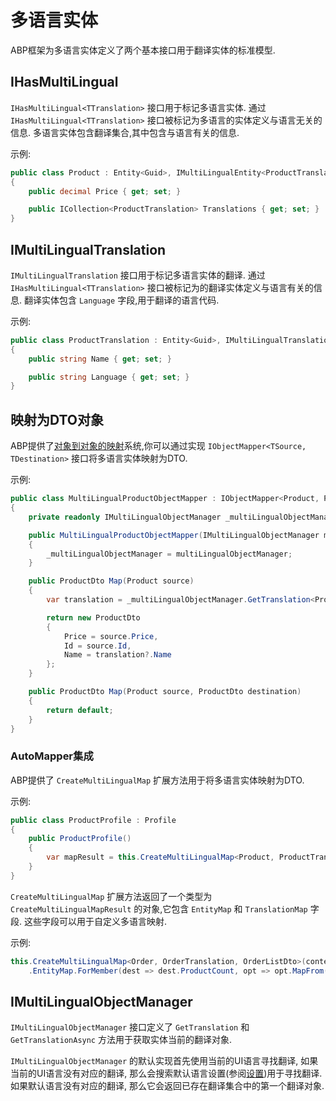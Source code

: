 # 多语言实体

ABP框架为多语言实体定义了两个基本接口用于翻译实体的标准模型.

## IHasMultiLingual

`IHasMultiLingual<TTranslation>` 接口用于标记多语言实体. 通过 `IHasMultiLingual<TTranslation>` 接口被标记为多语言的实体定义与语言无关的信息. 多语言实体包含翻译集合,其中包含与语言有关的信息.

示例:

```csharp
public class Product : Entity<Guid>, IMultiLingualEntity<ProductTranslation>
{
    public decimal Price { get; set; }

    public ICollection<ProductTranslation> Translations { get; set; }
}
```

## IMultiLingualTranslation

`IMultiLingualTranslation` 接口用于标记多语言实体的翻译. 通过 `IHasMultiLingual<TTranslation>` 接口被标记为的翻译实体定义与语言有关的信息. 翻译实体包含 `Language` 字段,用于翻译的语言代码.

示例:

```csharp
public class ProductTranslation : Entity<Guid>, IMultiLingualTranslation
{
    public string Name { get; set; }

    public string Language { get; set; }
}
```

## 映射为DTO对象

ABP提供了[对象到对象的映射](Object-To-Object-Mapping.md)系统,你可以通过实现 `IObjectMapper<TSource, TDestination>` 接口将多语言实体映射为DTO.

示例:

```csharp
public class MultiLingualProductObjectMapper : IObjectMapper<Product, ProductDto>, ITransientDependency
{
    private readonly IMultiLingualObjectManager _multiLingualObjectManager;

    public MultiLingualProductObjectMapper(IMultiLingualObjectManager multiLingualObjectManager)
    {
        _multiLingualObjectManager = multiLingualObjectManager;
    }

    public ProductDto Map(Product source)
    {
        var translation = _multiLingualObjectManager.GetTranslation<Product, ProductDto>(source);

        return new ProductDto
        {
            Price = source.Price,
            Id = source.Id,
            Name = translation?.Name
        };
    }

    public ProductDto Map(Product source, ProductDto destination)
    {
        return default;
    }
}

```

### AutoMapper集成

ABP提供了 `CreateMultiLingualMap` 扩展方法用于将多语言实体映射为DTO.

示例:

```csharp
public class ProductProfile : Profile
{
    public ProductProfile()
    {
        var mapResult = this.CreateMultiLingualMap<Product, ProductTranslation, ProductDto>();
    }
}
```

`CreateMultiLingualMap` 扩展方法返回了一个类型为 `CreateMultiLingualMapResult` 的对象,它包含 `EntityMap` 和 `TranslationMap` 字段. 这些字段可以用于自定义多语言映射.

示例:

```csharp
this.CreateMultiLingualMap<Order, OrderTranslation, OrderListDto>(context)
    .EntityMap.ForMember(dest => dest.ProductCount, opt => opt.MapFrom(src => src.Products.Count));
```

## IMultiLingualObjectManager

`IMultiLingualObjectManager` 接口定义了 `GetTranslation` 和 `GetTranslationAsync` 方法用于获取实体当前的翻译对象.

`IMultiLingualObjectManager` 的默认实现首先使用当前的UI语言寻找翻译, 如果当前的UI语言没有对应的翻译, 那么会搜索默认语言设置(参阅[设置](Settings.md))用于寻找翻译. 如果默认语言没有对应的翻译, 那么它会返回已存在翻译集合中的第一个翻译对象.
